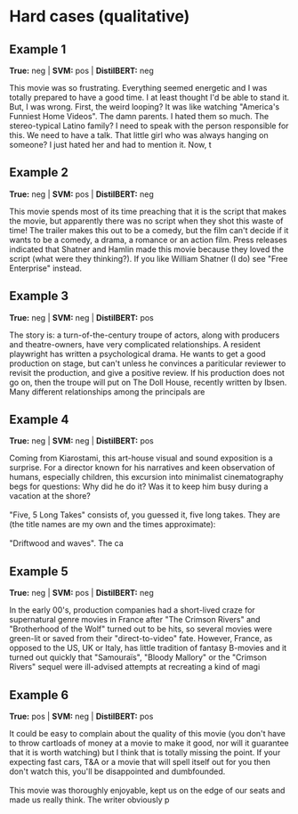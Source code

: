 # Hard cases (qualitative)

## Example 1
**True:** neg | **SVM:** pos | **DistilBERT:** neg

This movie was so frustrating. Everything seemed energetic and I was totally prepared to have a good time. I at least thought I'd be able to stand it. But, I was wrong. First, the weird looping? It was like watching "America's Funniest Home Videos". The damn parents. I hated them so much. The stereo-typical Latino family? I need to speak with the person responsible for this. We need to have a talk. That little girl who was always hanging on someone? I just hated her and had to mention it. Now, t

## Example 2
**True:** neg | **SVM:** pos | **DistilBERT:** neg

This movie spends most of its time preaching that it is the script that makes the movie, but apparently there was no script when they shot this waste of time! The trailer makes this out to be a comedy, but the film can't decide if it wants to be a comedy, a drama, a romance or an action film. Press releases indicated that Shatner and Hamlin made this movie because they loved the script (what were they thinking?). If you like William Shatner (I do) see "Free Enterprise" instead.

## Example 3
**True:** neg | **SVM:** neg | **DistilBERT:** pos

The story is: a turn-of-the-century troupe of actors, along with producers and theatre-owners, have very complicated relationships. A resident playwright has written a psychological drama. He wants to get a good production on stage, but can't unless he convinces a pariticular reviewer to revisit the production, and give a positive review. If his production does not go on, then the troupe will put on The Doll House, recently written by Ibsen. Many different relationships among the principals are 

## Example 4
**True:** neg | **SVM:** neg | **DistilBERT:** pos

Coming from Kiarostami, this art-house visual and sound exposition is a surprise. For a director known for his narratives and keen observation of humans, especially children, this excursion into minimalist cinematography begs for questions: Why did he do it? Was it to keep him busy during a vacation at the shore? <br /><br />"Five, 5 Long Takes" consists of, you guessed it, five long takes. They are (the title names are my own and the times approximate): <br /><br />"Driftwood and waves". The ca

## Example 5
**True:** neg | **SVM:** pos | **DistilBERT:** neg

In the early 00's, production companies had a short-lived craze for supernatural genre movies in France after "The Crimson Rivers" and "Brotherhood of the Wolf" turned out to be hits, so several movies were green-lit or saved from their "direct-to-video" fate. However, France, as opposed to the US, UK or Italy, has little tradition of fantasy B-movies and it turned out quickly that "Samouraïs", "Bloody Mallory" or the "Crimson Rivers" sequel were ill-advised attempts at recreating a kind of magi

## Example 6
**True:** pos | **SVM:** neg | **DistilBERT:** pos

It could be easy to complain about the quality of this movie (you don't have to throw cartloads of money at a movie to make it good, nor will it guarantee that it is worth watching) but I think that is totally missing the point. If your expecting fast cars, T&A or a movie that will spell itself out for you then don't watch this, you'll be disappointed and dumbfounded.<br /><br />This movie was thoroughly enjoyable, kept us on the edge of our seats and made us really think. The writer obviously p

